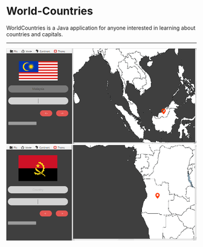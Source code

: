 # World-Countries
WorldCountries is a Java application for anyone interested in learning about countries and capitals. 
************************************************************************************************************************************
![alt text](https://github.com/dotH55/World-Countries/blob/main/WorldCountries_2.png?raw=true)
![alt text](https://github.com/dotH55/World-Countries/blob/main/WorldCountries_3.png?raw=true)
